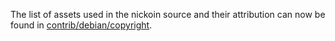 The list of assets used in the nickoin source and their attribution can now be found in [contrib/debian/copyright](../contrib/debian/copyright).

